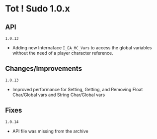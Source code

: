# Tot ! Sudo 1.0.x
## API
`1.0.13`
- Adding new Internaface `I_EA_MC_Vars` to access the global variables without the need of a player character reference.

## Changes/Improvements
`1.0.13`
- Improved performance for Setting, Getting, and Removing Float Char/Global vars and String Char/Global vars

## Fixes
`1.0.14`
- API file was missing from the archive